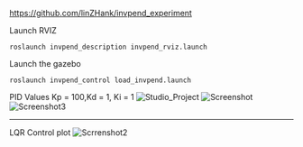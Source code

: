 https://github.com/linZHank/invpend_experiment

Launch RVIZ
```
roslaunch invpend_description invpend_rviz.launch
```

Launch the gazebo
```
roslaunch invpend_control load_invpend.launch
```
PID Values Kp = 100,Kd = 1, Ki = 1
![Studio_Project](https://user-images.githubusercontent.com/97504177/223634066-f439f299-3e42-4caa-8ac9-f319698d40aa.gif)
![Screenshot](https://github.com/zeelbhatt/autonomous-exploration/blob/main/pendulum_control/Screenshot%20from%202023-03-15%2016-14-47.png)
![Screenshot3](https://github.com/zeelbhatt/autonomous-exploration/blob/main/pendulum_control/Screenshot%20from%202023-03-15%2017-13-09.png)



------------------------------------------
LQR Control plot
![Scrrenshot2](https://github.com/zeelbhatt/autonomous-exploration/blob/main/pendulum_control/Screenshot%20from%202023-03-15%2017-11-28.png)

